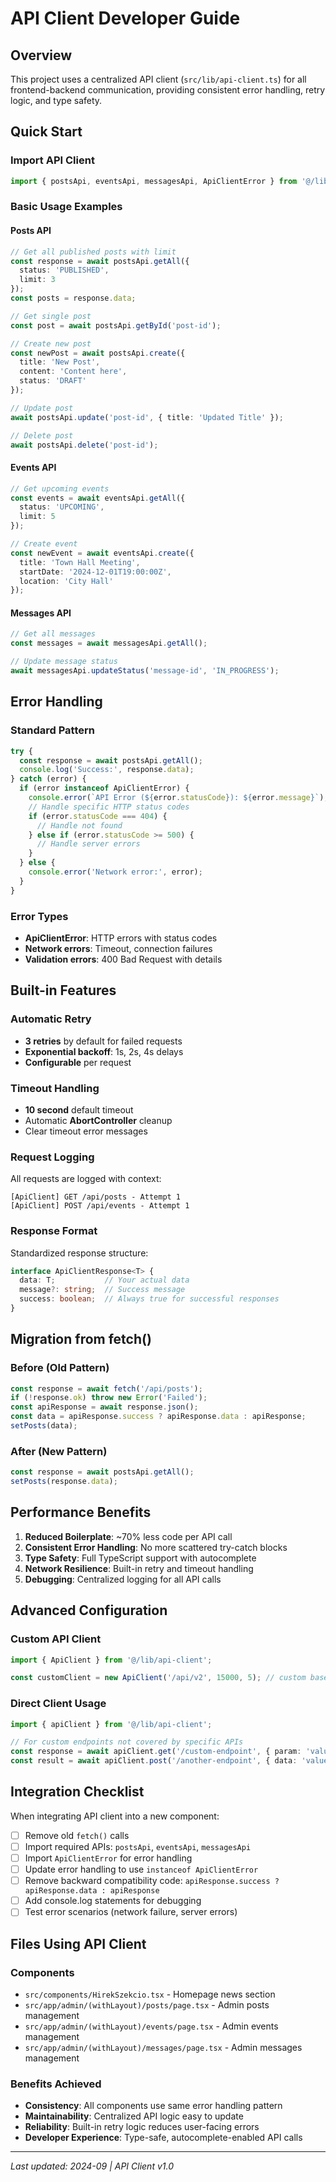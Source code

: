 # API Client Developer Guide

## Overview
This project uses a centralized API client (`src/lib/api-client.ts`) for all frontend-backend communication, providing consistent error handling, retry logic, and type safety.

## Quick Start

### Import API Client
```typescript
import { postsApi, eventsApi, messagesApi, ApiClientError } from '@/lib/api-client';
```

### Basic Usage Examples

#### Posts API
```typescript
// Get all published posts with limit
const response = await postsApi.getAll({ 
  status: 'PUBLISHED', 
  limit: 3 
});
const posts = response.data;

// Get single post
const post = await postsApi.getById('post-id');

// Create new post
const newPost = await postsApi.create({
  title: 'New Post',
  content: 'Content here',
  status: 'DRAFT'
});

// Update post
await postsApi.update('post-id', { title: 'Updated Title' });

// Delete post
await postsApi.delete('post-id');
```

#### Events API
```typescript
// Get upcoming events
const events = await eventsApi.getAll({ 
  status: 'UPCOMING', 
  limit: 5 
});

// Create event
const newEvent = await eventsApi.create({
  title: 'Town Hall Meeting',
  startDate: '2024-12-01T19:00:00Z',
  location: 'City Hall'
});
```

#### Messages API
```typescript
// Get all messages
const messages = await messagesApi.getAll();

// Update message status
await messagesApi.updateStatus('message-id', 'IN_PROGRESS');
```

## Error Handling

### Standard Pattern
```typescript
try {
  const response = await postsApi.getAll();
  console.log('Success:', response.data);
} catch (error) {
  if (error instanceof ApiClientError) {
    console.error(`API Error (${error.statusCode}): ${error.message}`);
    // Handle specific HTTP status codes
    if (error.statusCode === 404) {
      // Handle not found
    } else if (error.statusCode >= 500) {
      // Handle server errors
    }
  } else {
    console.error('Network error:', error);
  }
}
```

### Error Types
- **ApiClientError**: HTTP errors with status codes
- **Network errors**: Timeout, connection failures
- **Validation errors**: 400 Bad Request with details

## Built-in Features

### Automatic Retry
- **3 retries** by default for failed requests
- **Exponential backoff**: 1s, 2s, 4s delays
- **Configurable** per request

### Timeout Handling
- **10 second** default timeout
- Automatic **AbortController** cleanup
- Clear timeout error messages

### Request Logging
All requests are logged with context:
```
[ApiClient] GET /api/posts - Attempt 1
[ApiClient] POST /api/events - Attempt 1
```

### Response Format
Standardized response structure:
```typescript
interface ApiClientResponse<T> {
  data: T;           // Your actual data
  message?: string;  // Success message
  success: boolean;  // Always true for successful responses
}
```

## Migration from fetch()

### Before (Old Pattern)
```typescript
const response = await fetch('/api/posts');
if (!response.ok) throw new Error('Failed');
const apiResponse = await response.json();
const data = apiResponse.success ? apiResponse.data : apiResponse;
setPosts(data);
```

### After (New Pattern)
```typescript
const response = await postsApi.getAll();
setPosts(response.data);
```

## Performance Benefits

1. **Reduced Boilerplate**: ~70% less code per API call
2. **Consistent Error Handling**: No more scattered try-catch blocks
3. **Type Safety**: Full TypeScript support with autocomplete
4. **Network Resilience**: Built-in retry and timeout handling
5. **Debugging**: Centralized logging for all API calls

## Advanced Configuration

### Custom API Client
```typescript
import { ApiClient } from '@/lib/api-client';

const customClient = new ApiClient('/api/v2', 15000, 5); // custom baseUrl, timeout, retries
```

### Direct Client Usage
```typescript
import { apiClient } from '@/lib/api-client';

// For custom endpoints not covered by specific APIs
const response = await apiClient.get('/custom-endpoint', { param: 'value' });
const result = await apiClient.post('/another-endpoint', { data: 'value' });
```

## Integration Checklist

When integrating API client into a new component:

- [ ] Remove old `fetch()` calls
- [ ] Import required APIs: `postsApi`, `eventsApi`, `messagesApi`
- [ ] Import `ApiClientError` for error handling
- [ ] Update error handling to use `instanceof ApiClientError`
- [ ] Remove backward compatibility code: `apiResponse.success ? apiResponse.data : apiResponse`
- [ ] Add console.log statements for debugging
- [ ] Test error scenarios (network failure, server errors)

## Files Using API Client

### Components
- `src/components/HirekSzekcio.tsx` - Homepage news section
- `src/app/admin/(withLayout)/posts/page.tsx` - Admin posts management
- `src/app/admin/(withLayout)/events/page.tsx` - Admin events management  
- `src/app/admin/(withLayout)/messages/page.tsx` - Admin messages management

### Benefits Achieved
- **Consistency**: All components use same error handling pattern
- **Maintainability**: Centralized API logic easy to update
- **Reliability**: Built-in retry logic reduces user-facing errors
- **Developer Experience**: Type-safe, autocomplete-enabled API calls

---

*Last updated: 2024-09 | API Client v1.0*